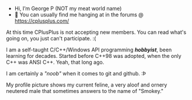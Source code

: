 - Hi, I’m George P (NOT my meat world name)
- 👀 You can usually find me hanging at in the forums @ https://cplusplus.com/

At this time CPlusPlus is not accepting new members.  You can read what's going on, you just can't participate. :(

I am a self-taught C/C++/Windows API programming ***hobbyist***, been learning for decades.  Started before C++98 was adopted, when the only C++ was ANSI C++.  Yeah, that long ago.

I am certainly a *"noob"* when it comes to git and github. :Þ

My profile picture shows my current feline, a very aloof and ornery neutered male that sometimes answers to the name of "Smokey."
